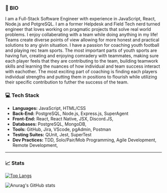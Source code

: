 ### 🏈 BIO
<p text-align="center">I am a Full-Stack Software Engineer with experience in JavaScript, React, Node.js and PotgreSQL. I am a former Helpdesk and Field Tech nerd turned engineer that loves working on pragmatic projects that solve real world problems. I enjoy collaberating with a team while doing anything in my life! Teams create diverse points of view allowing for more honest and practical solutions to any givin situation. I have a passion for coaching youth football and playing rec team sports. The most important parts of youth sports are having fun, creating and enjoying comradery with teammates, making sure each player feels that they are contributing to the team, building teamwork skills and learning the nuances of how individual and team success interact with eachother. The most exciting part of coaching is finding each players individual strengths and putting them in positions to flourish while utilizing their specific contribution to futher the success of the team.</p>


### 💻 Tech Stack
* **Languages:** JavaScript, HTML/CSS
* **Back-End:** PostgreSQL, Node.js, Express.js, SuperAgent
* **Front-End:** React, React Native, JSX, Discord.JS, 
* **Databases:** PostgreSQL, MongoDB,
* **Tools:** GitHub, Jira, VScode, pgAdmin, Postman 
* **Testing Suites:** QUnit, Jest, SuperTest
* **Dev Practices:** TDD, Solo/Pair/Mob Programming, Agile Development, Remote Development,
****
### 📈 Stats
[![Top Langs](https://github-readme-stats.vercel.app/api/top-langs/?username=taylorreichner&layout=compact&theme=dracula)](https://github.com/anuraghazra/github-readme-stats)

![Anurag's GitHub stats](https://github-readme-stats.vercel.app/api?username=taylorreichner&show_icons=true&theme=dracula)

<!--
**taylorreichner/taylorreichner** is a ✨ _special_ ✨ repository because its `README.md` (this file) appears on your GitHub profile.

